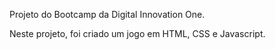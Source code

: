 Projeto do Bootcamp da Digital Innovation One.

Neste projeto, foi criado um jogo em HTML, CSS e Javascript.
